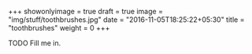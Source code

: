 +++
showonlyimage = true
draft = true
image = "img/stuff/toothbrushes.jpg"
date = "2016-11-05T18:25:22+05:30"
title = "toothbrushes"
weight = 0
+++

TODO Fill me in.

